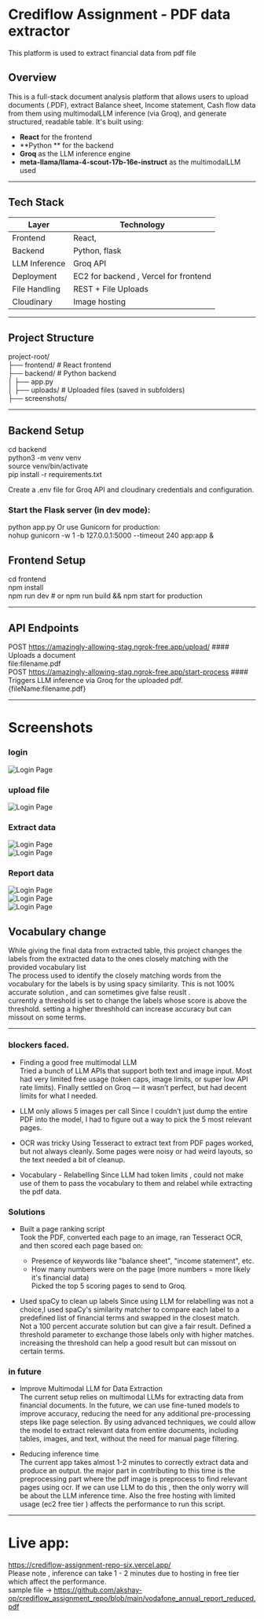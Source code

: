 # Crediflow Assignment - PDF data extractor

This platform is used to extract financial data from pdf file 

##  Overview

This is a full-stack document analysis platform that allows users to upload documents (.PDF), extract Balance sheet, Income statement, Cash flow data from them using multimodalLLM inference (via Groq), and generate structured, readable table. It's built using:

-  **React** for the frontend
-  **Python ** for the backend
-  **Groq** as the LLM inference engine
-  **meta-llama/llama-4-scout-17b-16e-instruct** as the multimodalLLM used

---

##  Tech Stack

| Layer        | Technology     |
| ------------ | -------------- |
| Frontend     | React,  |
| Backend      | Python, flask |
| LLM Inference| Groq API       |
| Deployment   | EC2 for backend , Vercel for frontend |
| File Handling| REST + File Uploads |
| Cloudinary   | Image hosting |  

---

##  Project Structure
project-root/  
├── frontend/ # React frontend  
├── backend/ # Python backend  
│ ├── app.py  
│ ├── uploads/ # Uploaded files (saved in subfolders)  
├── screenshots/ 

---

## Backend Setup 
cd backend  
python3 -m venv venv  
source venv/bin/activate  
pip install -r requirements.txt  

Create a .env file for Groq API and cloudinary credentials and configuration.

### Start the Flask server (in dev mode):
python app.py
Or use Gunicorn for production:  
nohup gunicorn -w 1 -b 127.0.0.1:5000 --timeout 240 app:app &  

## Frontend Setup 
cd frontend  
npm install  
npm run dev   # or npm run build && npm start for production  

---

## API Endpoints

POST	https://amazingly-allowing-stag.ngrok-free.app/upload/   ####	Uploads a document  
  file:filename.pdf  
POST	https://amazingly-allowing-stag.ngrok-free.app/start-process	#### Triggers LLM inference via Groq for the uploaded pdf.  
  {fileName:filename.pdf} 

---

# Screenshots
### login
![Login Page](screenshots/login.png)    

### upload file  
![Login Page](screenshots/uploadpage1.png)  

### Extract data  
![Login Page](screenshots/uploadpage2.png)  
![Login Page](screenshots/uploadpage3.png)

### Report data  
![Login Page](screenshots/reportpage1.png)  
![Login Page](screenshots/reportpage2.png)    
![Login Page](screenshots/reportpage3.png)    

## Vocabulary change
While giving the final data from extracted table, this project changes the labels from the extracted data to the ones closely matching with the provided vocabulary list  
The process used to identify the closely matching words from the vocabulary for the labels is by using spacy similarity. 
This is not 100% accurate solution , and can sometimes give false reuslt .  
currently a threshold is set to change the labels whose score is above the threshold. setting a higher threshhold can increase accuracy but can missout on some terms.  

---
### blockers faced.
- Finding a good free multimodal LLM  
  Tried a bunch of LLM APIs that support both text and image input. Most had very limited free usage (token caps, image limits, or super low API rate limits). Finally settled on Groq — it wasn’t perfect, but had decent limits for what I needed.

- LLM only allows 5 images per call
Since I couldn’t just dump the entire PDF into the model, I had to figure out a way to pick the 5 most relevant pages.

- OCR was tricky
Using Tesseract to extract text from PDF pages worked, but not always cleanly. Some pages were noisy or had weird layouts, so the text needed a bit of cleanup.

- Vocabulary - Relabelling
  Since LLM had token limits , could not make use of them to pass the vocabulary to them and relabel while extracting the pdf data.

### Solutions
- Built a page ranking script  
    Took the PDF, converted each page to an image, ran Tesseract OCR, and then scored each page based on:  
    - Presence of keywords like "balance sheet", "income statement", etc.  
    - How many numbers were on the page (more numbers = more likely it's financial data)  
  Picked the top 5 scoring pages to send to Groq.

- Used spaCy to clean up labels
  Since using LLM for relabelling was not a choice,I used spaCy's similarity matcher to compare each label to a predefined list of financial terms and swapped in the closest match.  
  Not a 100 percent accurate solution but can give a fair result. Defined a threshold parameter to exchange those labels only with higher matches. increasing the threshold can help a good result but can missout on certain terms.

### in future 
- Improve Multimodal LLM for Data Extraction  
The current setup relies on multimodal LLMs for extracting data from financial documents. In the future, we can use fine-tuned models to improve accuracy, reducing the need for any additional pre-processing steps like page selection. By using advanced techniques, we could allow the model to extract relevant data from entire documents, including tables, images, and text, without the need for manual page filtering.

- Reducing inference time  
  The current app takes almost 1-2 minutes to correctly extract data and produce an output. the major part in contributing to this time is the preprocessing part where the pdf image is preprocess to find relevant pages using ocr. If we can use LLM to do this , then the only worry will be about the LLM inference time. Also the free hosting with limited usage (ec2 free tier ) affects the performance to run this script.

---
# Live app:
https://crediflow-assignment-repo-six.vercel.app/  
Please note , inference can take 1  - 2 minutes due to hosting in free tier which affect the performance.   
sample file -> https://github.com/akshay-op/crediflow_assignment_repo/blob/main/vodafone_annual_report_reduced.pdf

 
    











